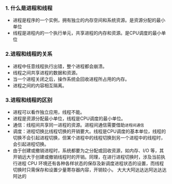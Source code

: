 ### 1. 什么是进程和线程
- 进程是程序的一个实例，拥有独立的内存空间和系统资源。是资源分配的最小单位
- 线程是进程内的一个执行单元，共享进程的内存和资源。是CPU调度的最小单位
### 2.进程和线程的关系
- 进程中任意线程执行出错，整个进程都会崩溃。
- 线程之间共享进程的数据和资源。
- 当一个进程关闭之后，操作系统会回收进程所占用的内存。
- 进程之间的内容相互隔离。
### 3.进程和线程的区别
- 进程可以看作独立应用，线程不能。
- 进程是资源分配最小单位，线程是CPU调度的最小单位。
- 通信：线程间共享同一进程的资源。进程间通信需要借助`进程间通信`
- 调度：进程切换比线程切换的开销要大。线程是CPU调度的基本单位，线程的切换不会引起进程切换，但某个进程中的线程切换到另一个进程中的线程时，会引起进程切换。
- 由于创建或撤销进程时，系统都要为之分配或回收资源，如内存、I/O 等，其开销远大于创建或撤销线程时的开销。同理，在进行进程切换时，涉及当前执行进程 CPU 环境还有各种各样状态的保存及新调度进程状态的设置，而线程切换时只需保存和设置少量寄存器内容，开销较小。
	  大大大阿达达达阿达达达阿达的
